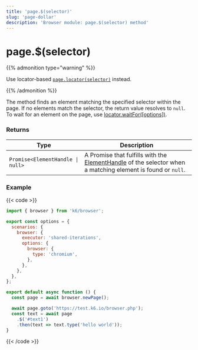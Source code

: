 ```yaml
---
title: 'page.$(selector)'
slug: 'page-dollar'
description: 'Browser module: page.$(selector) method'
---
```


# page.$(selector)

{{% admonition type="warning" %}}

Use locator-based [`page.locator(selector)`](https://grafana.com/docs/k6/<K6_VERSION>/javascript-api/k6-experimental/browser/page/locator/) instead.

{{% /admonition %}}

The method finds an element matching the specified selector within the page. If no elements match the selector, the return value resolves to `null`. To wait for an element on the page, use [locator.waitFor([options])](https://grafana.com/docs/k6/<K6_VERSION>/javascript-api/k6-experimental/browser/locator/waitfor/).

### Returns

| Type                             | Description                                                                                                                                                                                                   |
| -------------------------------- | ------------------------------------------------------------------------------------------------------------------------------------------------------------------------------------------------------------- |
| `Promise<ElementHandle \| null>` | A Promise that fulfills with the [ElementHandle](https://grafana.com/docs/k6/<K6_VERSION>/javascript-api/k6-experimental/browser/elementhandle/)  of the selector when a matching element is found or `null`. |

### Example

{{< code >}}

```javascript
import { browser } from 'k6/browser';

export const options = {
  scenarios: {
    browser: {
      executor: 'shared-iterations',
      options: {
        browser: {
          type: 'chromium',
        },
      },
    },
  },
};

export default async function () {
  const page = await browser.newPage();

  await page.goto('https://test.k6.io/browser.php');
  const text = await page
    .$('#text1')
    .then(text => text.type('hello world'));
}
```

{{< /code >}}
